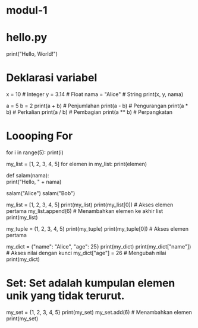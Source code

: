 # modul-1
# hello.py 
print("Hello, World!") 

# Deklarasi variabel 
x = 10           # Integer 
y = 3.14         # Float 
nama = "Alice"   # String 
print(x, y, nama) 

a = 5 
b = 2 
print(a + b)  # Penjumlahan 
print(a - b)  # Pengurangan 
print(a * b)  # Perkalian 
print(a / b)  # Pembagian 
print(a ** b) # Perpangkatan


# Loooping For 
for i in range(5): 
    print(i) 
 
my_list = [1, 2, 3, 4, 5] 
for elemen in my_list: 
    print(elemen) 


def salam(nama):  
    print("Hello, " + nama) 
 
salam("Alice") 
salam("Bob") 

my_list = [1, 2, 3, 4, 5] 
print(my_list) 
print(my_list[0])  # Akses elemen pertama 
my_list.append(6)  # Menambahkan elemen ke akhir list 
print(my_list) 

my_tuple = (1, 2, 3, 4, 5) 
print(my_tuple) 
print(my_tuple[0])  # Akses elemen pertama

my_dict = {"name": "Alice", "age": 25} 
print(my_dict) 
print(my_dict["name"])  # Akses nilai dengan kunci 
my_dict["age"] = 26     # Mengubah nilai 
print(my_dict)

# Set: Set adalah kumpulan elemen unik yang tidak terurut. 
my_set = {1, 2, 3, 4, 5} 
print(my_set) 
my_set.add(6)  # Menambahkan elemen 
print(my_set)

